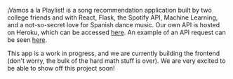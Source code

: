 ¡Vamos a la Playlist! is a song recommendation application built by two college friends and with React, Flask, the Spotify API, Machine Learning, and a not-so-secret love for Spanish dance music. Our own API is hosted on Heroku, which can be accessed [here](https://vamos-a-la-playlist.herokuapp.com/). An example of an API request can be seen [here](https://vamos-a-la-playlist.herokuapp.com/5w9c2J52mkdntKOmRLeM2m/feeling%2022/5%20o%27clock%20somewhere/pop/).

This app is a work in progress, and we are currently building the frontend (don't worry, the bulk of the hard math stuff is over). We are very excited to be able to show off this project soon!
